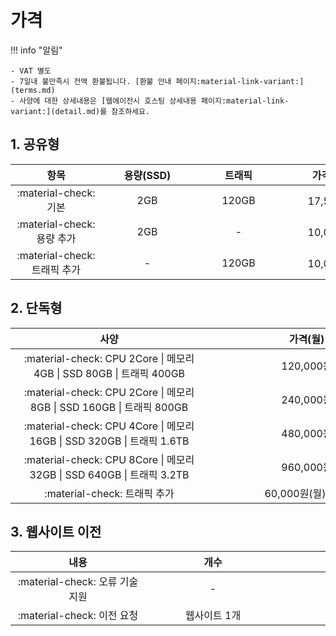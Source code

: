 # 가격

!!! info "알림"

    - VAT 별도
    - 7일내 불만족시 전액 환불됩니다. [환불 안내 페이지:material-link-variant:](terms.md)
    - 사양에 대한 상세내용은 [웹에이전시 호스팅 상세내용 페이지:material-link-variant:](detail.md)를 참조하세요.

## 1. 공유형

| <div style="width: 130px;">항목</div> | <div style="width: 130px;">용량(SSD)</div> | <div style="width: 130px;">트래픽</div> | <div style="width: 130px;">가격(월)</div> |
| :---: | :---: | :---: | :---: |
| :material-check: 기본 | 2GB | 120GB | 17,500원 |
| :material-check: 용량 추가 | 2GB | - | 10,000원 |
| :material-check: 트래픽 추가 | - | 120GB | 10,000원 |

## 2. 단독형

| <div style="width: 300px;">사양</div> | <div style="width: 300px;">가격(월)</div> |
| :---: | :---: |
| :material-check: CPU 2Core \| 메모리 4GB \| SSD 80GB \| 트래픽 400GB | 120,000원 |
| :material-check: CPU 2Core \| 메모리 8GB \| SSD 160GB \| 트래픽 800GB | 240,000원 |
| :material-check: CPU 4Core \| 메모리 16GB \| SSD 320GB \| 트래픽 1.6TB | 480,000원 |
| :material-check: CPU 8Core \| 메모리 32GB \| SSD 640GB \| 트래픽 3.2TB | 960,000원 |
| :material-check: 트래픽 추가 | 60,000원(월)/1TB |

## 3. 웹사이트 이전

| <div style="width: 200px;">내용</div> | <div style="width: 200px;">개수</div> | <div style="width: 200px;">가격</div> |
| :---: | :---: | :---: |
| :material-check: 오류 기술 지원 | - | 무료 |
| :material-check: 이전 요청 | 웹사이트 1개 | 30,000원 |
